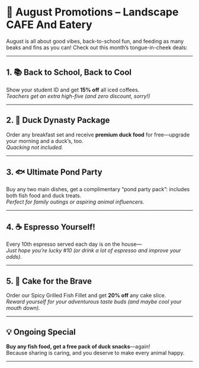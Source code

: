 # 🎊 August Promotions – Landscape CAFE And Eatery

August is all about good vibes, back-to-school fun, and feeding as many beaks and fins as you can! Check out this month’s tongue-in-cheek deals:

---

## 1. 📚 **Back to School, Back to Cool**
Show your student ID and get **15% off** all iced coffees.  
*Teachers get an extra high-five (and zero discount, sorry!)*

---

## 2. 🦆 **Duck Dynasty Package**
Order any breakfast set and receive **premium duck food** for free—upgrade your morning and a duck’s, too.  
*Quacking not included.*

---

## 3. 🐟 **Ultimate Pond Party**
Buy any two main dishes, get a complimentary “pond party pack”: includes both fish food and duck treats.  
*Perfect for family outings or aspiring animal influencers.*

---

## 4. ☕ **Espresso Yourself!**
Every 10th espresso served each day is on the house—  
*Just hope you’re lucky #10 (or drink a lot of espresso and improve your odds).*

---

## 5. 🍰 **Cake for the Brave**
Order our Spicy Grilled Fish Fillet and get **20% off** any cake slice.  
*Reward yourself for your adventurous taste buds (and maybe cool your mouth down).*

---

## 💡 Ongoing Special
**Buy any fish food, get a free pack of duck snacks**—again!  
Because sharing is caring, and you deserve to make every animal happy.

---
